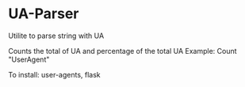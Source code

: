 # UA-Parser
Utilite to parse string with UA

Counts the total of UA and percentage of the total UA
Example: Count "UserAgent"

To install: user-agents, flask
